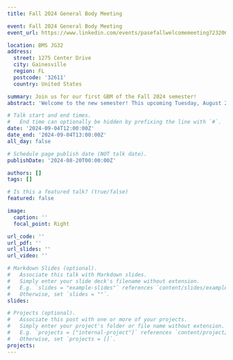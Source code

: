 ```yaml
---
title: Fall 2024 General Body Meeting

event: Fall 2024 General Body Meeting
event_url: https://www.linkedin.com/events/pasefallwelcomemeeting7232061563472334848/

location: BMS JG32
address:
  street: 1275 Center Drive
  city: Gainesville
  region: FL
  postcode: '32611'
  country: United States

summary: Join us for our first GBM of the Fall 2024 semester!
abstract: 'Welcome to the new semester! This upcoming Tuesday, August 27th, we will have our first general body meeting (GBM) in JG32 at the Biomedical Sciences Building. Enjoy a free lunch while will present our plans for this academic year, have a discussion about the topics in our recent newsletter, and hear your ideas for other initiatives!'

# Talk start and end times.
#   End time can optionally be hidden by prefixing the line with `#`.
date: '2024-09-04T12:00:00Z'
date_end: '2024-09-04T13:00:00Z'
all_day: false

# Schedule page publish date (NOT talk date).
publishDate: '2024-08-20T00:00:00Z'

authors: []
tags: []

# Is this a featured talk? (true/false)
featured: false

image:
  caption: ''
  focal_point: Right

url_code: ''
url_pdf: ''
url_slides: ''
url_video: ''

# Markdown Slides (optional).
#   Associate this talk with Markdown slides.
#   Simply enter your slide deck's filename without extension.
#   E.g. `slides = "example-slides"` references `content/slides/example-slides.md`.
#   Otherwise, set `slides = ""`.
slides:

# Projects (optional).
#   Associate this post with one or more of your projects.
#   Simply enter your project's folder or file name without extension.
#   E.g. `projects = ["internal-project"]` references `content/project/deep-learning/index.md`.
#   Otherwise, set `projects = []`.
projects:
---
```


